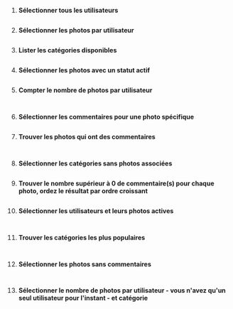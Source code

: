
1. **Sélectionner tous les utilisateurs**  

   ```sql
   ```

2. **Sélectionner les photos par utilisateur**  

   ```sql
   ```

3. **Lister les catégories disponibles**  

   ```sql
   ```

4. **Sélectionner les photos avec un statut actif**  

   ```sql
   ```

5. **Compter le nombre de photos par utilisateur**  

   ```sql
  
   ```

6. **Sélectionner les commentaires pour une photo spécifique**  

   ```sql
   ```

7. **Trouver les photos qui ont des commentaires**  

   ```sql
 
   ```

8.  **Sélectionner les catégories sans photos associées**  

    ```sql

    ```

1. **Trouver le nombre supérieur à 0 de commentaire(s) pour chaque photo, ordez le résultat par ordre croissant**  

   ```sql

   ```


2. **Sélectionner les utilisateurs et leurs photos actives**  

   ```sql
  
   ```

3. **Trouver les catégories les plus populaires**  

   ```sql
  
   ```

4. **Sélectionner les photos sans commentaires**  

   ```sql
  
   ```

5. **Sélectionner le nombre de photos par utilisateur - vous n'avez qu'un seul utilisateur pour l'instant - et catégorie**  

   ```sql
 
   ```